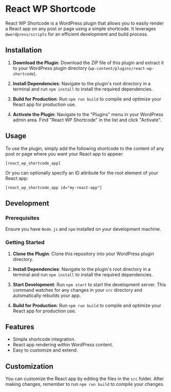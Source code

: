 # React WP Shortcode

React WP Shortcode is a WordPress plugin that allows you to easily render a React app on any post or page using a simple shortcode. It leverages `@wordpress/scripts` for an efficient development and build process.

## Installation

1. **Download the Plugin**: Download the ZIP file of this plugin and extract it to your WordPress plugin directory (`wp-content/plugins/react-wp-shortcode`).

2. **Install Dependencies**: Navigate to the plugin's root directory in a terminal and run `npm install` to install the required dependencies.

3. **Build for Production**: Run `npm run build` to compile and optimize your React app for production use.

4. **Activate the Plugin**: Navigate to the "Plugins" menu in your WordPress admin area. Find "React WP Shortcode" in the list and click "Activate".

## Usage

To use the plugin, simply add the following shortcode to the content of any post or page where you want your React app to appear:

```shortcode
[react_wp_shortcode_app]
```

Or you can optionally specify an ID attribute for the root element of your React app:

```shortcode
[react_wp_shortcode_app id="my-react-app"]
```

## Development

### Prerequisites

Ensure you have `Node.js` and `npm` installed on your development machine.

### Getting Started

1. **Clone the Plugin**: Clone this repository into your WordPress plugin directory.

2. **Install Dependencies**: Navigate to the plugin's root directory in a terminal and run `npm install` to install the required dependencies.

3. **Start Development**: Run `npm start` to start the development server. This command watches for any changes in your `src` directory and automatically rebuilds your app.

4. **Build for Production**: Run `npm run build` to compile and optimize your React app for production use.

## Features

- Simple shortcode integration.
- React app rendering within WordPress content.
- Easy to customize and extend.

## Customization

You can customize the React app by editing the files in the `src` folder. After making changes, remember to run `npm run build` to compile your changes.
